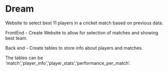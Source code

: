 # Dream
Website to select best 11 players in a cricket match based on previous data.

FrontEnd - Create Website to allow for selection of matches and showing best team.

Back end - Create tables to store info about players and matches.

The tables can be 'match','player_info','player_stats','performance_per_match'.
